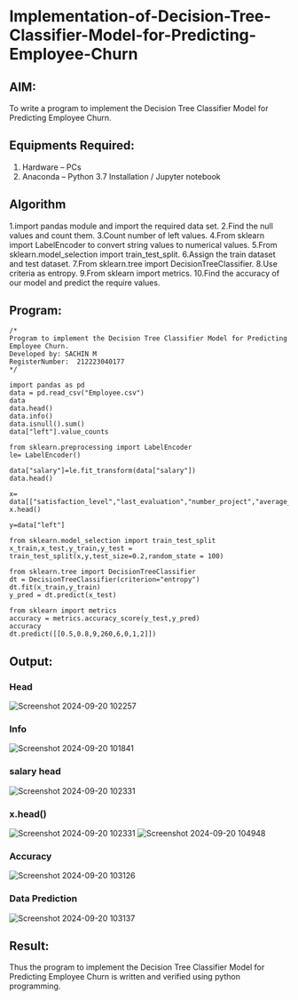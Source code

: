 # Implementation-of-Decision-Tree-Classifier-Model-for-Predicting-Employee-Churn

## AIM:
To write a program to implement the Decision Tree Classifier Model for Predicting Employee Churn.

## Equipments Required:
1. Hardware – PCs
2. Anaconda – Python 3.7 Installation / Jupyter notebook

## Algorithm
1.import pandas module and import the required data set.
2.Find the null values and count them.
3.Count number of left values.
4.From sklearn import LabelEncoder to convert string values to numerical values.
5.From sklearn.model_selection import train_test_split.
6.Assign the train dataset and test dataset.
7.From sklearn.tree import DecisionTreeClassifier.
8.Use criteria as entropy.
9.From sklearn import metrics.
10.Find the accuracy of our model and predict the require values.
## Program:
```
/*
Program to implement the Decision Tree Classifier Model for Predicting Employee Churn.
Developed by: SACHIN M
RegisterNumber:  212223040177
*/

import pandas as pd
data = pd.read_csv("Employee.csv")
data
data.head()
data.info()
data.isnull().sum()
data["left"].value_counts

from sklearn.preprocessing import LabelEncoder
le= LabelEncoder()

data["salary"]=le.fit_transform(data["salary"])
data.head()

x= data[["satisfaction_level","last_evaluation","number_project","average_montly_hours","time_spend_company","Work_accident","promotion_last_5years","salary"]]
x.head()

y=data["left"]

from sklearn.model_selection import train_test_split
x_train,x_test,y_train,y_test = train_test_split(x,y,test_size=0.2,random_state = 100)

from sklearn.tree import DecisionTreeClassifier
dt = DecisionTreeClassifier(criterion="entropy")
dt.fit(x_train,y_train)
y_pred = dt.predict(x_test)

from sklearn import metrics
accuracy = metrics.accuracy_score(y_test,y_pred)
accuracy
dt.predict([[0.5,0.8,9,260,6,0,1,2]])
```

## Output:
### Head
![Screenshot 2024-09-20 102257](https://github.com/user-attachments/assets/9714be12-3a22-4ce9-b6b0-ad370809b989)


### Info

![Screenshot 2024-09-20 101841](https://github.com/user-attachments/assets/31cdafb0-45bf-4885-aff0-a90e8ee16769)



### salary head

![Screenshot 2024-09-20 102331](https://github.com/user-attachments/assets/08abc5ea-b4a1-4e2b-81c9-2f82236bbc7b)


### x.head()
![Screenshot 2024-09-20 102331](https://github.com/user-attachments/assets/5f5666d9-58cb-4ab1-9398-d7e8d3c45dc4)
![Screenshot 2024-09-20 104948](https://github.com/user-attachments/assets/375ea967-58df-4a61-82ca-af1322e2fa6e)



### Accuracy
![Screenshot 2024-09-20 103126](https://github.com/user-attachments/assets/cffbfb8f-44e4-41b6-8cf7-5c43e86b88f8)



### Data Prediction
![Screenshot 2024-09-20 103137](https://github.com/user-attachments/assets/12b037fa-7b13-451e-9c05-d1c8166c16c3)



## Result:
Thus the program to implement the  Decision Tree Classifier Model for Predicting Employee Churn is written and verified using python programming.
